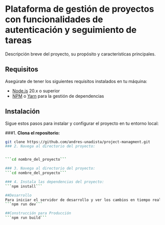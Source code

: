 # Plataforma de gestión de proyectos con funcionalidades de autenticación y seguimiento de tareas
Descripción breve del proyecto, su propósito y características principales.

## Requisitos

Asegúrate de tener los siguientes requisitos instalados en tu máquina:

- [Node.js](https://nodejs.org/) 20.x o superior
- [NPM](https://www.npmjs.com/) o [Yarn](https://yarnpkg.com/) para la gestión de dependencias


## Instalación

Sigue estos pasos para instalar y configurar el proyecto en tu entorno local:

###1. **Clona el repositorio:**

   ```bash
   git clone https://github.com/andres-unadista/project-managment.git
### 2. Navega al directorio del proyecto:


```cd nombre_del_proyecto```

### 3. Navega al directorio del proyecto:
```cd nombre_del_proyecto```

### 4. Instala las dependencias del proyecto:
```npm install```

##Desarrollo
Para iniciar el servidor de desarrollo y ver los cambios en tiempo real, ejecuta el siguiente comando:
```npm run dev```

##Construcción para Producción
```npm run build```
